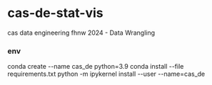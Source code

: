 # cas-de-stat-vis
cas data engineering fhnw 2024 - Data Wrangling
### env 
conda create --name cas_de python=3.9
conda install --file requirements.txt
python -m ipykernel install --user --name=cas_de
